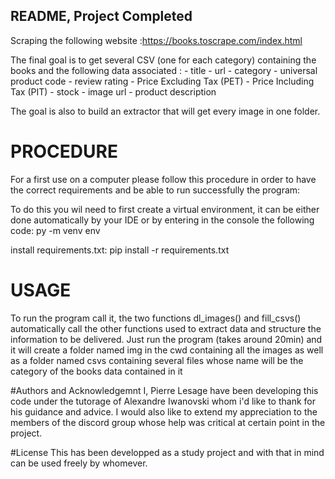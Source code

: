 ## README, Project Completed

Scraping the following website :https://books.toscrape.com/index.html

The final goal is to get several CSV (one for each category) containing the books and the following data associated :
		- title
		- url
		- category
		- universal product code
		- review rating
		- Price Excluding Tax (PET)
		- Price Including Tax (PIT)
		- stock
		- image url
		- product description

The goal is also to build an extractor that will get every image in one folder.

# PROCEDURE
For a first use on a computer please follow this procedure in order to have the correct requirements and be able to run successfully the program:

To do this you wil need to first create a virtual environment, it can be either done automatically by your IDE or by entering in the console the following code:
				 py -m venv env

install requirements.txt: pip install -r requirements.txt

# USAGE
To run the program call it, the two functions dl_images() and fill_csvs() automatically call the other functions used to extract data and structure the information to be delivered.
Just run the program (takes around 20min) and it will create a folder named img in the cwd containing all the images as well as a folder named csvs containing several files whose name will be the category of the books data contained in it



#Authors and Acknowledgemnt
I, Pierre Lesage have been developing this code under the tutorage of Alexandre Iwanovski whom i'd like to thank for his guidance and advice. I would also like to extend my appreciation to the members of the discord group whose help was critical at certain point in the project.

#License
This has been developped as a study project and with that in mind can be used freely by whomever.